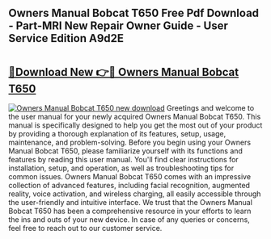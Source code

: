 ## Owners Manual Bobcat T650 Free Pdf Download - Part-MRI New Repair Owner Guide - User Service Edition A9d2E

# <h2><a href="http://bc50932.oget.top/?id=Owners+Manual+Bobcat+T650">🔗Download New 👉🔴 Owners Manual Bobcat T650</a></h2>

[![Owners Manual Bobcat T650 new download](https://i.imgur.com/5g1atiW.png)](http://bc50932.oget.top/?id=Owners+Manual+Bobcat+T650)
Greetings and welcome to the user manual for your newly acquired Owners Manual Bobcat T650. This manual is specifically designed to help you get the most out of your product by providing a thorough explanation of its features, setup, usage, maintenance, and problem-solving. Before you begin using your Owners Manual Bobcat T650, please familiarize yourself with its functions and features by reading this user manual. You'll find clear instructions for installation, setup, and operation, as well as troubleshooting tips for common issues. Owners Manual Bobcat T650 comes with an impressive collection of advanced features, including facial recognition, augmented reality, voice activation, and wireless charging, all easily accessible through the user-friendly and intuitive interface. We trust that the Owners Manual Bobcat T650 has been a comprehensive resource in your efforts to learn the ins and outs of your new device. In case of any queries or concerns, feel free to reach out to our customer service.
